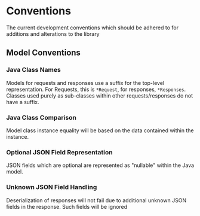 # Conventions

The current development conventions which should be adhered to for additions and alterations to the library

## Model Conventions

### Java Class Names

Models for requests and responses use a suffix for the top-level representation. For Requests, this is `*Request`, for responses, `*Responses`. Classes used purely as sub-classes within other requests/responses do not have a suffix.

### Java Class Comparison

Model class instance equality will be based on the data contained within the instance.

### Optional JSON Field Representation

JSON fields which are optional are represented as "nullable" within the Java model.

### Unknown JSON Field Handling

Deserialization of responses will not fail due to additional unknown JSON fields in the response. Such fields will be ignored